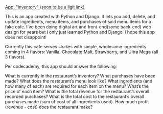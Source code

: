 [App: "inventory" (soon to be a ligit link)](https://github.com/AshER-goat/djangodelights/)

This is an app created with Python and Django. It lets you add, delete, and update ingredients, menu items, and purchases of said menu items for a fake cafe. I've been doing digital art and front-end(some back-end) web design for years but I only just learned Python and Django. I hope this app does not disappoint!
 
Currently this cafe serves shakes with simple, wholesome ingredients coming in 4 flavors: Vanilla, Chocolate Malt, Strawberry, and Ultra Mega (all 3 flavors).
	
Per codecademy, this app should answer the following:
 
  What is currently in the restaurant’s inventory?
	What purchases have been made?
  What does the restaurant’s menu look like? What ingredients (and how many of each) are required for each item on the menu? 
	What’s the price of each item?
  What is the total revenue for the restaurant’s overall recorded purchases?
	What is the total cost to the restaurant’s overall purchases made (sum of cost of all ingredients used).
	How much profit (revenue - cost) does the restaurant make?
